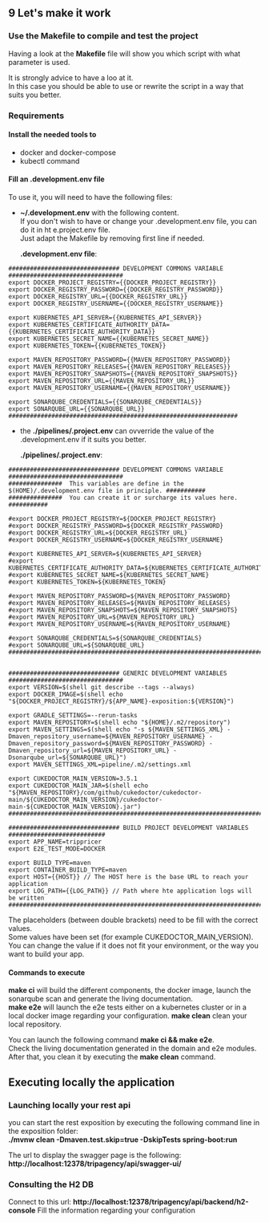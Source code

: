 ## 9 Let's make it work
### Use the Makefile to compile and test the project
Having a look at the **Makefile** file will show you which script with what parameter is used.

It is strongly advice to have a loo at it.  
In this case you should be able to use or rewrite the script in a way that suits you better.

### Requirements

#### Install the needed tools to
- docker and docker-compose
- kubectl command

#### Fill an .development.env file
To use it, you will need to have the following files:
- **~/.development.env** with the following content.   
  If you don't wish to have or change your .development.env file, you can do it in ht e.project.env file.   
  Just adapt the Makefile by removing first line if needed.  
  

  **.development.env file**:
```
############################### DEVELOPMENT COMMONS VARIABLE ################################
export DOCKER_PROJECT_REGISTRY={{DOCKER_PROJECT_REGISTRY}}
export DOCKER_REGISTRY_PASSWORD={{DOCKER_REGISTRY_PASSWORD}}
export DOCKER_REGISTRY_URL={{DOCKER_REGISTRY_URL}}
export DOCKER_REGISTRY_USERNAME={{DOCKER_REGISTRY_USERNAME}}

export KUBERNETES_API_SERVER={{KUBERNETES_API_SERVER}}
export KUBERNETES_CERTIFICATE_AUTHORITY_DATA={{KUBERNETES_CERTIFICATE_AUTHORITY_DATA}}
export KUBERNETES_SECRET_NAME={{KUBERNETES_SECRET_NAME}}
export KUBERNETES_TOKEN={{KUBERNETES_TOKEN}}

export MAVEN_REPOSITORY_PASSWORD={{MAVEN_REPOSITORY_PASSWORD}}
export MAVEN_REPOSITORY_RELEASES={{MAVEN_REPOSITORY_RELEASES}}
export MAVEN_REPOSITORY_SNAPSHOTS={{MAVEN_REPOSITORY_SNAPSHOTS}}
export MAVEN_REPOSITORY_URL={{MAVEN_REPOSITORY_URL}}
export MAVEN_REPOSITORY_USERNAME={{MAVEN_REPOSITORY_USERNAME}}

export SONARQUBE_CREDENTIALS={{SONARQUBE_CREDENTIALS}}
export SONARQUBE_URL={{SONARQUBE_URL}}
################################################################
```

- the **./pipelines/.project.env** can ovverride the value of the .development.env if it suits you better.  


  **./pipelines/.project.env**:
```
############################### DEVELOPMENT COMMONS VARIABLE ################################
###############  This variables are define in the $(HOME)/.development.env file in principle. ###########
###############  You can create it or surcharge its values here.                  ###########

#export DOCKER_PROJECT_REGISTRY=${DOCKER_PROJECT_REGISTRY}
#export DOCKER_REGISTRY_PASSWORD=${DOCKER_REGISTRY_PASSWORD}
#export DOCKER_REGISTRY_URL=${DOCKER_REGISTRY_URL}
#export DOCKER_REGISTRY_USERNAME=${DOCKER_REGISTRY_USERNAME}

#export KUBERNETES_API_SERVER=${KUBERNETES_API_SERVER}
#export KUBERNETES_CERTIFICATE_AUTHORITY_DATA=${KUBERNETES_CERTIFICATE_AUTHORITY_DATA}
#export KUBERNETES_SECRET_NAME=${KUBERNETES_SECRET_NAME}
#export KUBERNETES_TOKEN=${KUBERNETES_TOKEN}

#export MAVEN_REPOSITORY_PASSWORD=${MAVEN_REPOSITORY_PASSWORD}
#export MAVEN_REPOSITORY_RELEASES=${MAVEN_REPOSITORY_RELEASES}
#export MAVEN_REPOSITORY_SNAPSHOTS=${MAVEN_REPOSITORY_SNAPSHOTS}
#export MAVEN_REPOSITORY_URL=${MAVEN_REPOSITORY_URL}
#export MAVEN_REPOSITORY_USERNAME=${MAVEN_REPOSITORY_USERNAME}

#export SONARQUBE_CREDENTIALS=${SONARQUBE_CREDENTIALS}
#export SONARQUBE_URL=${SONARQUBE_URL}
##############################################################################################


############################### GENERIC DEVELOPMENT VARIABLES ################################
export VERSION=$(shell git describe --tags --always)
export DOCKER_IMAGE=$(shell echo "${DOCKER_PROJECT_REGISTRY}/${APP_NAME}-exposition:${VERSION}")

export GRADLE_SETTINGS=--rerun-tasks
export MAVEN_REPOSITORY=$(shell echo "${HOME}/.m2/repository")
export MAVEN_SETTINGS=$(shell echo "-s ${MAVEN_SETTINGS_XML} -Dmaven_repository_username=${MAVEN_REPOSITORY_USERNAME} -Dmaven_repository_password=${MAVEN_REPOSITORY_PASSWORD} -Dmaven_repository_url=${MAVEN_REPOSITORY_URL} -Dsonarqube_url=${SONARQUBE_URL}")
export MAVEN_SETTINGS_XML=pipeline/.m2/settings.xml

export CUKEDOCTOR_MAIN_VERSION=3.5.1
export CUKEDOCTOR_MAIN_JAR=$(shell echo "${MAVEN_REPOSITORY}/com/github/cukedoctor/cukedoctor-main/${CUKEDOCTOR_MAIN_VERSION}/cukedoctor-main-${CUKEDOCTOR_MAIN_VERSION}.jar")
##############################################################################################

############################### BUILD PROJECT DEVELOPMENT VARIABLES ###########################
export APP_NAME=trippricer
export E2E_TEST_MODE=DOCKER

export BUILD_TYPE=maven
export CONTAINER_BUILD_TYPE=maven
export HOST={{HOST}} // The HOST here is the base URL to reach your application 
export LOG_PATH={{LOG_PATH}} // Path where hte application logs will be written 
##############################################################################################
```

The placeholders (between double brackets) need to be fill with the correct values.  
Some values have been set (for example CUKEDOCTOR_MAIN_VERSION).  
You can change the value if it does not fit your environment, or the way you want to build your app.

#### Commands to execute
**make ci** will build the different components, the docker image, launch the sonarqube scan and generate the living 
documentation.  
**make e2e** will launch the e2e tests either on a kubernetes cluster or in a local docker image regarding your configuration.
**make clean** clean your local repository.

You can launch the following command **make ci && make e2e**.  
Check the living documentation generated in the domain and e2e modules.  
After that, you clean it by executing the **make clean** command.  



## Executing locally the application

### Launching locally your rest api
you can start the rest exposition by executing the following command line in the exposition folder:  
**./mvnw clean -Dmaven.test.skip=true -DskipTests spring-boot:run**

The url to display the swagger page is the following:  
**http://localhost:12378/tripagency/api/swagger-ui/**

### Consulting the H2 DB
Connect to this url:
**http://localhost:12378/tripagency/api/backend/h2-console**
Fill the information regarding your configuration